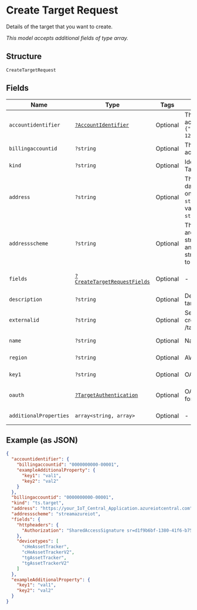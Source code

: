 
# Create Target Request

Details of the target that you want to create.

*This model accepts additional fields of type array.*

## Structure

`CreateTargetRequest`

## Fields

| Name | Type | Tags | Description | Getter | Setter |
|  --- | --- | --- | --- | --- | --- |
| `accountidentifier` | [`?AccountIdentifier`](../../doc/models/account-identifier.md) | Optional | The ID of the authenticating billing account, in the format `{"billingaccountid":"1234567890-12345"}`. | getAccountidentifier(): ?AccountIdentifier | setAccountidentifier(?AccountIdentifier accountidentifier): void |
| `billingaccountid` | `?string` | Optional | The ID of the authenticating billing account. | getBillingaccountid(): ?string | setBillingaccountid(?string billingaccountid): void |
| `kind` | `?string` | Optional | Identifies the resource kind. Targets are ts.target. | getKind(): ?string | setKind(?string kind): void |
| `address` | `?string` | Optional | The endpoint for notifications or data streams. The format depends on the selected `addressscheme`.<br />`streamrest` requires a `host:port` value <br />`streamawsiot` requres a valid ARN. | getAddress(): ?string | setAddress(?string address): void |
| `addressscheme` | `?string` | Optional | The transport format. Valid values are: <br />streamawsiot - streamed data to an AWS account <br />streamrest - streamed REST data to a defined endpoint. | getAddressscheme(): ?string | setAddressscheme(?string addressscheme): void |
| `fields` | [`?CreateTargetRequestFields`](../../doc/models/create-target-request-fields.md) | Optional | - | getFields(): ?CreateTargetRequestFields | setFields(?CreateTargetRequestFields fields): void |
| `description` | `?string` | Optional | Descriptive information about the target. | getDescription(): ?string | setDescription(?string description): void |
| `externalid` | `?string` | Optional | Security identification string created by a POST /targets/actions/newextid request. | getExternalid(): ?string | setExternalid(?string externalid): void |
| `name` | `?string` | Optional | Name of the target. | getName(): ?string | setName(?string name): void |
| `region` | `?string` | Optional | AWS region value. | getRegion(): ?string | setRegion(?string region): void |
| `key1` | `?string` | Optional | OAuth 2.0 bearer token. | getKey1(): ?string | setKey1(?string key1): void |
| `oauth` | [`?TargetAuthentication`](../../doc/models/target-authentication.md) | Optional | OAuth 2 token and refresh token for TS to stream events to Target. | getOauth(): ?TargetAuthentication | setOauth(?TargetAuthentication oauth): void |
| `additionalProperties` | `array<string, array>` | Optional | - | findAdditionalProperty(string key): array | additionalProperty(string key, array value): void |

## Example (as JSON)

```json
{
  "accountidentifier": {
    "billingaccountid": "0000000000-00001",
    "exampleAdditionalProperty": {
      "key1": "val1",
      "key2": "val2"
    }
  },
  "billingaccountid": "0000000000-00001",
  "kind": "ts.target",
  "address": "https://your_IoT_Central_Application.azureiotcentral.com",
  "addressscheme": "streamazureiot",
  "fields": {
    "httpheaders": {
      "Authorization": "SharedAccessSignature sr=d1f9b6bf-1380-41f6-b757-d9805e48392b&sig=EF5tnXClw3MWkb84OkIOUhMH%2FaS1DRD2nXT69QR8RD8%3D&skn=TSCCtoken&se=1648827260410"
    },
    "devicetypes": [
      "cHeAssetTracker",
      "cHeAssetTrackerV2",
      "tgAssetTracker",
      "tgAssetTrackerV2"
    ]
  },
  "exampleAdditionalProperty": {
    "key1": "val1",
    "key2": "val2"
  }
}
```

